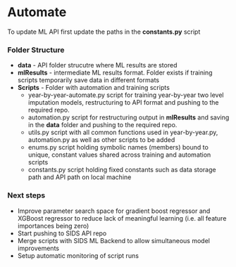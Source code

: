 # Automate
To update  ML API first update the paths in the **constants.py** script
### Folder Structure
- **data** - API folder strucutre where ML results are stored
- **mlResults** - intermediate ML results format. Folder exists if training scripts temporarily save data in different formats
- **Scripts** - Folder with automation and training scripts
	- year-by-year-automate.py script for training year-by-year two level imputation models, restructuring to API format and pushing to the required repo.
	- automation.py script for restructuring output in **mlResults** and saving in the **data** folder and pushing to the required repo.
	- utils.py script with all common functions used in year-by-year.py, automation.py as well as other scripts to be added
	- enums.py script holding symbolic names (members) bound to unique, constant values shared across training and automation scripts
	- constants.py script holding fixed constants such as data storage path and API path on local machine


### Next steps
- Improve parameter search space for gradient boost regressor and XGBoost regressor to reduce lack of meaningful learning (i.e. all feature importances being zero)
- Start pushing to SIDS API repo 
- Merge scripts with SIDS ML Backend to allow simultaneous model improvements
- Setup automatic monitoring of script runs

